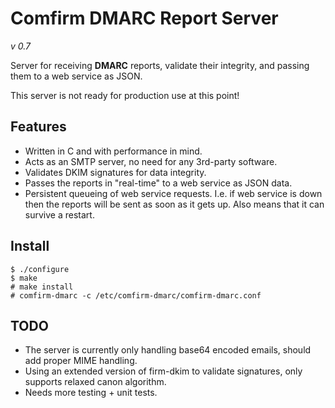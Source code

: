 Comfirm DMARC Report Server
===========================
*v 0.7*

Server for receiving **DMARC** reports, validate their integrity, and passing them to a web service as JSON.

This server is not ready for production use at this point!


Features
--------

* Written in C and with performance in mind.
* Acts as an SMTP server, no need for any 3rd-party software.
* Validates DKIM signatures for data integrity.
* Passes the reports in "real-time" to a web service as JSON data.
* Persistent queueing of web service requests. I.e. if web service is down then the reports will be sent as soon as it gets up. Also means that it can survive a restart.

Install
-------

    $ ./configure
    $ make
    # make install
    # comfirm-dmarc -c /etc/comfirm-dmarc/comfirm-dmarc.conf

TODO
----

* The server is currently only handling base64 encoded emails, should add proper MIME handling.
* Using an extended version of firm-dkim to validate signatures, only supports relaxed canon algorithm.
* Needs more testing + unit tests.
